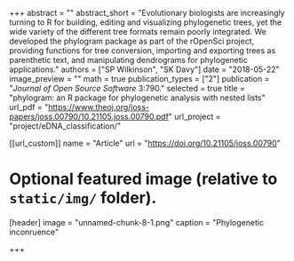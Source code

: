 +++
abstract = ""
abstract_short = "Evolutionary biologists are increasingly turning to R for building, editing and visualizing phylogenetic trees, yet the wide variety of the different tree formats remain poorly integrated. We developed the phylogram package as part of the rOpenSci project, providing functions for tree conversion, importing and exporting trees as parenthetic text, and manipulating dendrograms for phylogenetic applications."
authors = ["SP Wilkinson", "SK Davy"]
date = "2018-05-22"
image_preview = ""
math = true
publication_types = ["2"]
publication = "*Journal of Open Source Software* 3:790."
selected = true
title = "phylogram: an R package for phylogenetic analysis with nested lists"
url_pdf = "https://www.theoj.org/joss-papers/joss.00790/10.21105.joss.00790.pdf"
url_project = "project/eDNA_classification/"


[[url_custom]]
name = "Article"
url = "https://doi.org/10.21105/joss.00790"

# Optional featured image (relative to `static/img/` folder).
[header]
image = "unnamed-chunk-8-1.png"
caption = "Phylogenetic inconruence"

+++


